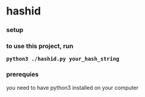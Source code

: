 <h1>hashid</h1>
<h3>setup<h3>
to use this project, run

    python3 ./hashid.py your_hash_string

<h3>prerequies</h3>
you need to have python3 installed on your computer



